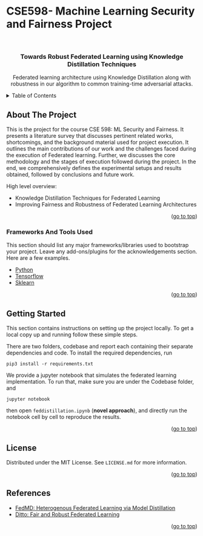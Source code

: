# CSE598- Machine Learning Security and Fairness Project

<div id="top"></div>

<!-- PROJECT LOGO -->
<br />
<div align="center">
  <h3 align="center">Towards Robust Federated Learning using
Knowledge Distillation Techniques</h3>
  <p align="center">
    Federated learning architecture using Knowledge Distillation along with robustness in our algorithm to common
training-time adversarial attacks.
  </p>
</div>

<!-- TABLE OF CONTENTS -->
<details>
  <summary>Table of Contents</summary>
  <ol>
    <li>
      <a href="#about-the-project">About The Project</a>
      <ul>
        <li><a href="#frameworks-and-tools-used">Frameworks And Tools Used</a></li>
      </ul>
    </li>
    <li>
      <a href="#getting-started">Getting Started</a>
    </li>
    <li><a href="#license">License</a></li>
    <li><a href="#references">References</a></li>
  </ol>
</details>

<!-- ABOUT THE PROJECT -->
## About The Project


This is the project for the course CSE 598: ML Security and Fairness. It
presents a literature survey that discusses pertinent related
works, shortcomings, and the background material used for
project execution. It outlines the main contributions
of our work and the challenges faced during the execution of
Federated learning. Further, we discusses the core methodology and
the stages of execution followed during the project. In the end, we
comprehensively defines the experimental setups and results
obtained, followed by conclusions and future work.

High level overview:
* Knowledge Distillation Techniques for Federated Learning
* Improving Fairness and Robustness of Federated Learning
Architectures


<p align="right">(<a href="#top">go to top</a>)</p>

### Frameworks And Tools Used

This section should list any major frameworks/libraries used to bootstrap your project. Leave any add-ons/plugins for the acknowledgements section. Here are a few examples.

* [Python](https://www.python.org/)
* [Tensorflow](https://www.tensorflow.org/)
* [Sklearn](https://scikit-learn.org/)

<p align="right">(<a href="#top">go to top</a>)</p>

<!-- GETTING STARTED -->
## Getting Started

This section contains instructions on setting up the project locally.
To get a local copy up and running follow these simple steps.

There are two folders, codebase and report each containing their separate dependencies and code.
To install the required dependencies, run

```
pip3 install -r requirements.txt
```

We provide a jupyter notebook that simulates the federated learning implementation. To run that, make sure you are under the Codebase folder, and

```
jupyter notebook
```
then open ```feddistillation.ipynb``` (**novel approach**), and directly run the notebook cell by cell to reproduce the results.



<p align="right">(<a href="#top">go to top</a>)</p>

<!-- LICENSE -->
## License

Distributed under the MIT License. See `LICENSE.md` for more information.

<p align="right">(<a href="#top">go to top</a>)</p>

<!-- REFERENCES -->
## References

* [FedMD: Heterogenous Federated Learning via Model Distillation
](https://arxiv.org/abs/1910.03581)
* [Ditto: Fair and Robust Federated Learning
](https://arxiv.org/abs/2012.04221)

<p align="right">(<a href="#top">go to top</a>)</p>
